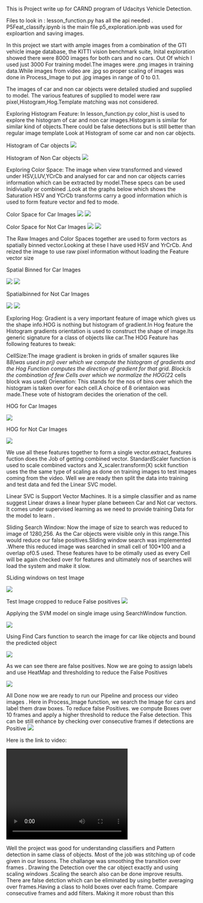 
This is Project write up for CARND program of Udacitys Vehicle Detection.

Files to look in :
lesson_function.py has all the api needed .
P5Feat_classify.ipynb is the main file
p5_exploration.ipnb was used for exploartion and saving images.


In this project we start with ample images  from a combination of the GTI vehicle image database, the KITTI vision benchmark suite, Inital exploration showed there were 8000 images for both cars and no cars.
Out Of which I used just 3000 For training model.The images were .png images in training data.While images from video are .jpg so proper scaling of images was done in Process_Image to put .jpg images in range of 0 to 0.1.

The images of car and non car objects were detailed studied and supplied to model.
The various features of supplied to model were raw pixel,Histogram,Hog.Template matching was not considered.






Exploring Histogram Feature:
In lesson_function.py color_hist is used to explore the histogram of car and non car images.Histogram is similar for similar kind of objects.There could be false detections but is still better than regular image template
Look at Histogram of some car and non car objects.

Histogram of Car objects
<img src="output_images\colorhistcar.png">

Histogram of Non Car objects
<img src="output_images\colorhistnotcar1.png">




Exploring Color Space:
The image when view transformed and viewed under HSV,LUV,YCrCb and analysed for car and non car objects carries information which can be extracted by model.These specs can be used Inidiviually or combined .Look at the graphs below which shows the Saturation HSV and YCrCb transforms carry a good information which is used to form feature vector and fed to mode.

Color Space for Car Images
<img src="output_images\carRGBHSV1.png">
<img src="output_images\carRGBHSV2.png">

Color Space for Not Car Images
<img src="output_images\notcar1.png">
<img src="output_images\notcar2.png">


The Raw Images and Color Spaces together are used to form vectors as spatially binned vector.Looking at these I have used HSV and YrCrCb. And reized the image to use raw pixel information without loading the Feature vector size

Spatial Binned  for Car Images

<img src="output_images\ALL.png">
<img src="output_images\ALL2.png">

Spatialbinned for Not Car Images


<img src="output_images\allNotCar.png">
<img src="output_images\allNotCar2.png">


Exploring Hog:
    Gradient is a very important feature of image which gives us the shape info.HOG is nothing but histogram of gradient.In Hog feature the Histogram gradients orientation is used to construct the shape of image.Its generic signature for a class of objects like car.The HOG Feature has following features to tweak:
    
CellSize:The image gradient is broken in grids of smaller sqaures like 8*8(was used in prj) over which we compute the histogram of gradients and the Hog Function computes the direction of gradient for that grid.
Block:Is the combination of few Cells over which we normalize the HOG(2*2 cells block was used)
Orienation: This stands for the nos of bins over which the histogram is taken over for each cell.A choice of 8 orientaion was made.These vote of histogram decides the orienation of the cell.


HOG  for Car Images

<img src="output_images\hogcar.png">


HOG for Not Car Images


<img src="output_images\hognotcar.png">


    

We use all these features together to form a single vector.extract_features fuction does the Job of getting combined vector.
StandardScaler function is used to scale combined vactors and X_scaler.transform(X) sckit function uses the the same type of scaling as done on training images to test images coming from the video.
Well we are ready then split the data into training and  test data and fed the Linear SVC model.


Linear SVC is Support Vector Machines. It is a simple classifier and as name suggest Linear draws a linear hyper plane between Car and Not car vectors. It comes under supervised learning as we need to provide training Data for the model to learn . 

Sliding Search Window:
Now the image of size to search was reduced to image of 1280,256. As the Car objects were visible only in this range.This would reduce our false positives.Sliding window search was implemented .Where this reduced image was searched in small cell of 100*100  and a overlap of0.5 used. These features have to be otimally used as every Cell will be again checked over for features and ultimately nos of searches will load the system and make it slow.

SLiding windows on test Image

<img src="output_images\drawbox on testimage.png">


Test Image cropped to reduce False positives
<img src="output_images\cropedImage.png">

Applying the SVM model on single image using SearchWindow function.

<img src="output_images\drawwindowstestimg.png">

Using Find Cars function to search the image for car like objects and bound the predicted object


<img src="output_images\Hog sub sampling.png">

As we can see there are false positives. Now we are going to assign labels and use HeatMap and thresholding to reduce the False Positives

<img src="output_images\HeatLabel.png">


All Done now we are ready to run our Pipeline and process our video images .
Here in Process_Image function, we search the Image for cars and label them draw boxes.
To reduce false Positives. we compute Boxes over 10 frames and apply a higher threshold to reduce the False detection.
This can be still enhance by checking over consecutive frames if detections are Positive 
<img src="output_images\frame06.jpeg"> 

Here is the link to video: 


  
  <video width="320" height="240" controls>
  <source src="/output_images/out_project_video_subclip.mp4" type="video/mp4">
  </video>

Well the project was good for understanding classifiers and Pattern detection in same class of objects.
Most of the job was stitching up of code given in our lessons.
The challange was smoothing the transition over frames . Drawing the
Detection over the car object exactly and using scaling windows .Scaling the search also can be done improve results.
There are false detction which can be eliminated by using better averaging over frames.Having a class to hold boxes over each frame. Compare consecutive frames and add filters. Making it more robust than this
